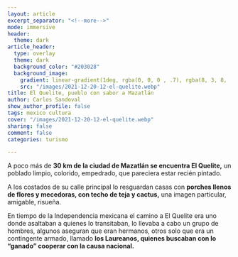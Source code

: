 ```yaml
---
layout: article
excerpt_separator: "<!--more-->"
mode: immersive
header:
  theme: dark
article_header:
  type: overlay
  theme: dark
  background_color: "#203028"
  background_image:
    gradient: linear-gradient(1deg, rgba(0, 0, 0 , .7), rgba(8, 3, 8, .8))
    src: "/images/2021-12-20-12-el-quelite.webp"
title: El Quelite, pueblo con sabor a Mazatlán
author: Carlos Sandoval
show_author_profile: false
tags: mexico cultura
cover: "/images/2021-12-20-12-el-quelite.webp"
sharing: false
comment: false
categories: turismo

---
```

A poco más de **30 km de la ciudad de Mazatlán se encuentra El Quelite,** un poblado limpio, colorido, empedrado, que pareciera estar recién pintado.

A los costados de su calle principal lo resguardan casas con **porches llenos de flores y mecedoras, con techo de teja y cactus,** una imagen particular, amigable, risueña.

En tiempo de la Independencia mexicana el camino a El Quelite era uno donde asaltaban a quienes lo transitaban, lo llevaba a cabo un grupo de hombres, algunos aseguran que eran hermanos, otros solo que era un contingente armado, llamado **los Laureanos, quienes buscaban con lo “ganado” cooperar con la causa nacional.**